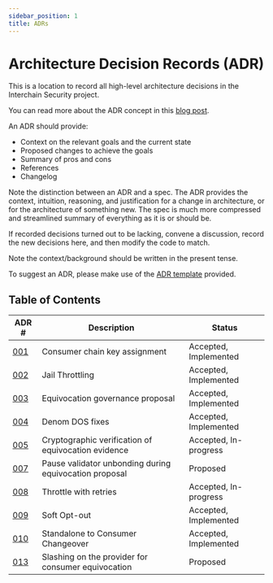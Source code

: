 ```yaml
---
sidebar_position: 1
title: ADRs
---
```


# Architecture Decision Records (ADR)

This is a location to record all high-level architecture decisions in the Interchain Security project.

You can read more about the ADR concept in this [blog post](https://product.reverb.com/documenting-architecture-decisions-the-reverb-way-a3563bb24bd0#.78xhdix6t).

An ADR should provide:

- Context on the relevant goals and the current state
- Proposed changes to achieve the goals
- Summary of pros and cons
- References
- Changelog

Note the distinction between an ADR and a spec. The ADR provides the context, intuition, reasoning, and
justification for a change in architecture, or for the architecture of something
new. The spec is much more compressed and streamlined summary of everything as
it is or should be.

If recorded decisions turned out to be lacking, convene a discussion, record the new decisions here, and then modify the code to match.

Note the context/background should be written in the present tense.

To suggest an ADR, please make use of the [ADR template](./adr-template.md) provided.

## Table of Contents

| ADR \# | Description | Status |
| ------ | ----------- | ------ |
| [001](./adr-001-key-assignment.md) | Consumer chain key assignment | Accepted, Implemented |
| [002](./adr-002-throttle.md) | Jail Throttling | Accepted, Implemented |
| [003](./adr-003-equivocation-gov-proposal.md) | Equivocation governance proposal | Accepted, Implemented |
| [004](./adr-004-denom-dos-fixes) | Denom DOS fixes | Accepted, Implemented |
| [005](./adr-005-cryptographic-equivocation-verification.md) | Cryptographic verification of equivocation evidence | Accepted, In-progress |
| [007](./adr-007-pause-unbonding-on-eqv-prop.md) | Pause validator unbonding during equivocation proposal | Proposed |
| [008](./adr-008-throttle-retries.md) | Throttle with retries | Accepted, In-progress |
| [009](./adr-009-soft-opt-out.md) | Soft Opt-out | Accepted, Implemented |
| [010](./adr-010-standalone-changeover.md) | Standalone to Consumer Changeover | Accepted, Implemented |
| [013](./adr-013-equivocation-slashing.md) | Slashing on the provider for consumer equivocation | Proposed |
